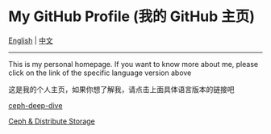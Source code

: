# My GitHub Profile (我的 GitHub 主页)

[English](README-en.md) | [中文](README-zh-CN.md)

---

This is my personal homepage. If you want to know more about me, please click on the link of the specific language version above

这是我的个人主页，如果你想了解我，请点击上面具体语言版本的链接吧


[ceph-deep-dive](https://github.com/wuhongsong/ceph-deep-dive)

[Ceph & Distribute Storage](https://zhuanlan.zhihu.com/c_1267088333848641536)

